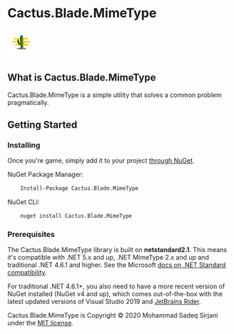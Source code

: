 # Cactus.Blade.MimeType

![Logo](Image/cactus-64.png)

## What is Cactus.Blade.MimeType

Cactus.Blade.MimeType is a simple utility that solves a common problem pragmatically.

## Getting Started

### Installing

Once you're game, simply add it to your project [through NuGet](https://www.nuget.org/packages/Cactus.Blade.MimeType).

NuGet Package Manager:

```bash
    Install-Package Cactus.Blade.MimeType
```

NuGet CLI:

```bash
    nuget install Cactus.Blade.MimeType
```

### Prerequisites

The Cactus.Blade.MimeType library is built on **netstandard2.1**. This means it's compatible with .NET 5.x and up, .NET MimeType 2.x and up and traditional .NET 4.6.1 and higher. See the Microsoft [docs on .NET Standard compatibility](https://docs.microsoft.com/en-us/dotnet/standard/net-standard#net-platforms-support).

For traditional .NET 4.6.1+, you also need to have a more recent version of NuGet installed (NuGet v4 and up), which comes out-of-the-box with the latest updated versions of Visual Studio 2019 and [JetBrains Rider](https://www.jetbrains.com/rider/).

Cactus.Blade.MimeType is Copyright &copy; 2020 Mohammad Sadeq Sirjani under the [MIT license](LICENSE.txt).
